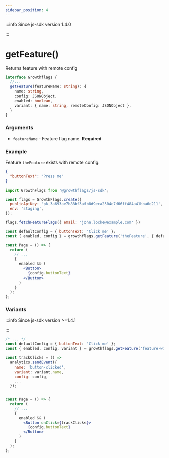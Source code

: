 ```yaml
---
sidebar_position: 4
---
```


:::info Since js-sdk version 1.4.0 

:::

# getFeature()

Returns feature with remote config
```ts
interface Growthflags {
  //...
  getFeature(featureName: string): { 
    name: string,
    config: JSONObject,
    enabled: boolean,
    variant: { name: string, remoteConfig: JSONObject },
  }
}
```

### Arguments

- `featureName` - Feature flag name. **Required**

### Example

Feature `theFeature` exists with remote config:
```JSON
{
  "buttonText": "Press me"
}
```

```jsx
import GrowthFlags from '@growthflags/js-sdk';

const flags = GrowthFlags.create({
  publicApiKey: 'pk_3a693ae7b88bf3afb8d9eca2304e7d66ff484a41bba6e211',
  env: 'staging',
});

flags.fetchFeatureFlags({ email: 'john.locke@example.com' })

const defaultConfig = { buttonText: 'Click me' };
const { enabled, config } = growthflags.getFeature('theFeature', { defaultConfig });

const Page = () => {
  return (
    // ...    
    {
      enabled && (
        <Button>
          {config.buttonText}
        </Button>
      )
    }
  );
};

```

### Variants
:::info Since js-sdk version >=1.4.1

:::

```jsx
/* ... */
const defaultConfig = { buttonText: 'Click me' };
const { enabled, config, variant } = growthflags.getFeature('feature-with-ab', { defaultConfig });

const trackClicks = () => 
  analytics.sendEvent({
    name: 'button-clicked',
    variant: variant.name,
    config: config,
    ... 
  });


const Page = () => {
  return (
    // ...    
    {
      enabled && (
        <Button onClick={trackClicks}>
          {config.buttonText}
        </Button>
      )
    }
  );
};

```